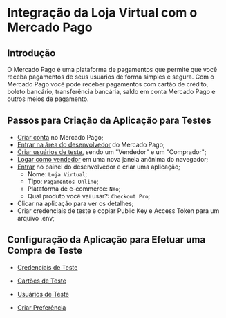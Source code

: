 # Integração da Loja Virtual com o Mercado Pago

## Introdução

O Mercado Pago é uma plataforma de pagamentos que permite que você receba pagamentos de seus usuarios de forma simples e segura. Com o Mercado Pago você pode receber pagamentos com cartão de crédito, boleto bancário, transferência bancária, saldo em conta Mercado Pago e outros meios de pagamento.

## Passos para Criação da Aplicação para Testes

* [Criar conta](https://www.mercadopago.com.br/) no Mercado Pago;
* [Entrar na área do desenvolvedor](https://www.mercadopago.com.br/developers/panel/app/) do Mercado Pago;
* [Criar usuários de teste](https://www.mercadopago.com.br/developers/pt/guides/online-payments/checkout-pro/test-integration/), sendo um "Vendedor" e um "Comprador";
* [Logar como vendedor](https://www.mercadopago.com.br) em uma nova janela anônima do navegador;
* [Entrar](https://www.mercadopago.com.br/developers/panel/app) no painel do desenvolvedor e criar uma aplicação;
    * Nome: `Loja Virtual`;
    * Tipo: `Pagamentos Online`;
    * Plataforma de e-commerce: `Não`;
    * Qual produto você vai usar?: `Checkout Pro`;
* Clicar na aplicação para ver os detalhes;
* Criar credenciais de teste e copiar Public Key e Access Token para um arquivo .env;

## Configuração da Aplicação para Efetuar uma Compra de Teste

* [Credenciais de Teste](https://www.mercadopago.com.br/developers/panel/app/7370094917462170/credentials/sandbox)

* [Cartões de Teste](https://www.mercadopago.com.br/developers/panel/app/7370094917462170/test-cards)

* [Usuários de Teste](https://www.mercadopago.com.br/developers/panel/app/7370094917462170/test-users)

* [Criar Preferência](https://www.mercadopago.com.br/developers/pt/reference/preferences/_checkout_preferences/post)